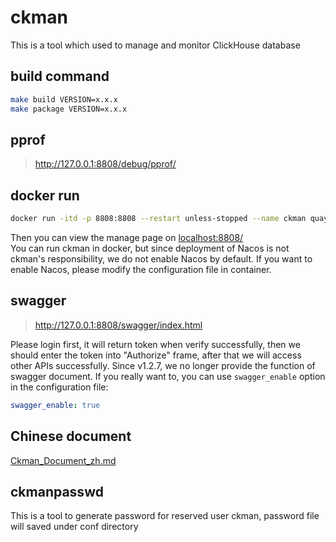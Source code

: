 # ckman
This is a tool which used to manage and monitor ClickHouse database

## build command
```bash
make build VERSION=x.x.x
make package VERSION=x.x.x
```

## pprof
> http://127.0.0.1:8808/debug/pprof/

## docker run
```bash
docker run -itd -p 8808:8808 --restart unless-stopped --name ckman quay.io/housepower/ckman:latest
```
Then you can view the manage page on [localhost:8808/](localhost:8808/)    
You can run ckman in docker, but since deployment of Nacos is not ckman's responsibility,
 we do not enable Nacos by default.
 If you want to enable Nacos, please modify the configuration file in container.

## swagger
> http://127.0.0.1:8808/swagger/index.html

Please login first, it will return token when verify successfully,
then we should enter the token into "Authorize" frame,
after that we will access other APIs successfully.
Since v1.2.7,  we no longer provide the function of swagger document.
If you really want to, you can use `swagger_enable` option in the configuration file:
```yaml
swagger_enable: true
```

## Chinese document
[Ckman_Document_zh.md](docs/Ckman_Document_zh.md)

## ckmanpasswd
This is a tool to generate password for reserved user ckman,
password file will saved under conf directory
